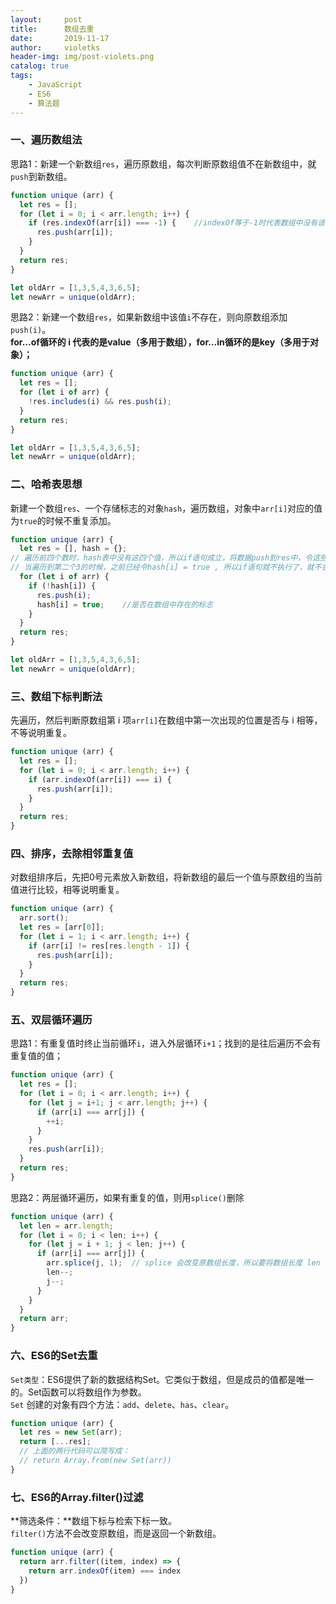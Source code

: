 ```yaml
---
layout:     post
title:      数组去重
date:       2019-11-17
author:     violetks
header-img: img/post-violets.png
catalog: true
tags:
    - JavaScript
    - ES6
    - 算法题
---
```


### 一、遍历数组法
思路1：新建一个新数组`res`，遍历原数组，每次判断原数组值不在新数组中，就`push`到新数组。<br>
```javascript
function unique (arr) {
  let res = [];
  for (let i = 0; i < arr.length; i++) {
    if (res.indexOf(arr[i]) === -1) {    //indexOf等于-1时代表数组中没有该值
      res.push(arr[i]);
    }
  }
  return res;
}

let oldArr = [1,3,5,4,3,6,5];
let newArr = unique(oldArr);
```
思路2：新建一个数组`res`，如果新数组中该值`i`不存在，则向原数组添加`push(i)`。<br>
**for…of循环的 i 代表的是value（多用于数组），for…in循环的是key（多用于对象）；**<br>
```javascript
function unique (arr) {
  let res = [];
  for (let i of arr) {
    !res.includes(i) && res.push(i);
  }
  return res;
}

let oldArr = [1,3,5,4,3,6,5];
let newArr = unique(oldArr);
```

### 二、哈希表思想
新建一个数组`res`、一个存储标志的对象`hash`，遍历数组，对象中`arr[i]`对应的值为`true`的时候不重复添加。<br>
```javascript
function unique (arr) {
  let res = [], hash = {};
// 遍历前四个数时，hash表中没有这四个值，所以if语句成立，将数据push到res中，令这些表中的数都为true。
// 当遍历到第二个3的时候，之前已经令hash[i] = true , 所以if语句就不执行了，就不会重复了
  for (let i of arr) {
    if (!hash[i]) {
      res.push(i);
      hash[i] = true;    //是否在数组中存在的标志
    }
  }
  return res;
}

let oldArr = [1,3,5,4,3,6,5];
let newArr = unique(oldArr);
```

### 三、数组下标判断法
先遍历，然后判断原数组第 i 项`arr[i]`在数组中第一次出现的位置是否与 i 相等，不等说明重复。<br>
```javascript
function unique (arr) {
  let res = [];
  for (let i = 0; i < arr.length; i++) {
    if (arr.indexOf(arr[i]) === i) {
      res.push(arr[i]);
    }
  }
  return res;
}
```

### 四、排序，去除相邻重复值
对数组排序后，先把0号元素放入新数组，将新数组的最后一个值与原数组的当前值进行比较，相等说明重复。<br>
```javascript
function unique (arr) {
  arr.sort();
  let res = [arr[0]];
  for (let i = 1; i < arr.length; i++) {
    if (arr[i] != res[res.length - 1]) {
      res.push(arr[i]);
    }
  }
  return res;
}
```

### 五、双层循环遍历
思路1：有重复值时终止当前循环`i`，进入外层循环`i+1`；找到的是往后遍历不会有重复值的值；<br>
```javascript
function unique (arr) {
  let res = [];
  for (let i = 0; i < arr.length; i++) {
    for (let j = i+1; j < arr.length; j++) {
      if (arr[i] === arr[j]) {
        ++i;
      }
    }
    res.push(arr[i]);
  }
  return res;
}
```
思路2：两层循环遍历，如果有重复的值，则用`splice()`删除<br>
```javascript
function unique (arr) {
  let len = arr.length;
  for (let i = 0; i < len; i++) {
    for (let j = i + 1; j < len; j++) {
      if (arr[i] === arr[j]) {
        arr.splice(j, 1);  // splice 会改变原数组长度，所以要将数组长度 len 和下标 j 减一
        len--;
        j--;
      }
    }
  }
  return arr;
}
```
### 六、ES6的Set去重
`Set类型`：ES6提供了新的数据结构Set。它类似于数组，但是成员的值都是唯一的。Set函数可以将数组作为参数。<br>
`Set` 创建的对象有四个方法：`add`、`delete`、`has`、`clear`。<br>
```javascript
function unique (arr) {
  let res = new Set(arr);
  return [...res];
  // 上面的两行代码可以简写成：
  // return Array.from(new Set(arr))
}
```
### 七、ES6的Array.filter()过滤
**筛选条件：**数组下标与检索下标一致。<br>
`filter()`方法不会改变原数组，而是返回一个新数组。<br>
```javascript
function unique (arr) {
  return arr.filter((item, index) => {
    return arr.indexOf(item) === index
  })
}
```

